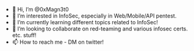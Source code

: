 - 👋 Hi, I’m @0xMagn3t0
- 👀 I’m interested in InfoSec, especially in Web/Mobile/API pentest.
- 🌱 I’m currently learning different topics related to InfoSec!
- 💞️ I’m looking to collaborate on red-teaming and various infosec certs. etc. stuff!
- 📫 How to reach me - DM on twitter!

<!---
0xMagn3t0/0xMagn3t0 is a ✨ special ✨ repository because its `README.md` (this file) appears on your GitHub profile.
You can click the Preview link to take a look at your changes.
--->
